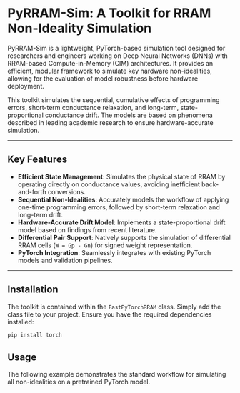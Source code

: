 # PyRRAM-Sim: A Toolkit for RRAM Non-Ideality Simulation

PyRRAM-Sim is a lightweight, PyTorch-based simulation tool designed for researchers and engineers working on Deep Neural Networks (DNNs) with RRAM-based Compute-in-Memory (CIM) architectures. It provides an efficient, modular framework to simulate key hardware non-idealities, allowing for the evaluation of model robustness before hardware deployment.

This toolkit simulates the sequential, cumulative effects of programming errors, short-term conductance relaxation, and long-term, state-proportional conductance drift. The models are based on phenomena described in leading academic research to ensure hardware-accurate simulation.

---

## Key Features

* **Efficient State Management**: Simulates the physical state of RRAM by operating directly on conductance values, avoiding inefficient back-and-forth conversions.
* **Sequential Non-Idealities**: Accurately models the workflow of applying one-time programming errors, followed by short-term relaxation and long-term drift.
* **Hardware-Accurate Drift Model**: Implements a state-proportional drift model based on findings from recent literature.
* **Differential Pair Support**: Natively supports the simulation of differential RRAM cells (`W = Gp - Gn`) for signed weight representation.
* **PyTorch Integration**: Seamlessly integrates with existing PyTorch models and validation pipelines.

---

## Installation

The toolkit is contained within the `FastPyTorchRRAM` class. Simply add the class file to your project. Ensure you have the required dependencies installed:

```bash
pip install torch
```

## Usage
The following example demonstrates the standard workflow for simulating all non-idealities on a pretrained PyTorch model.


